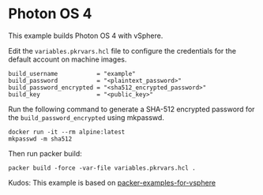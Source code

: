 # Photon OS 4

This example builds Photon OS 4 with vSphere.

Edit the `variables.pkrvars.hcl` file to configure the credentials for the default account on machine images.

```hcl title="variables.pkrvars.hcl"
build_username           = "example"
build_password           = "<plaintext_password>"
build_password_encrypted = "<sha512_encrypted_password>"
build_key                = "<public_key>"
```

Run the following command to generate a SHA-512 encrypted password for the `build_password_encrypted` using mkpasswd.

```shell
docker run -it --rm alpine:latest
mkpasswd -m sha512
```

Then run packer build:

```
packer build -force -var-file variables.pkrvars.hcl .
```

Kudos: This example is based on [packer-examples-for-vsphere](https://github.com/vmware-samples/packer-examples-for-vsphere/tree/main/builds/linux/photon/5)